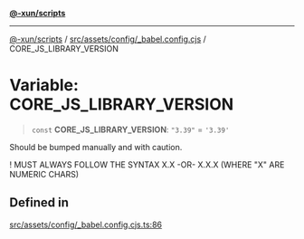 [**@-xun/scripts**](../../../../../README.md)

***

[@-xun/scripts](../../../../../README.md) / [src/assets/config/\_babel.config.cjs](../README.md) / CORE\_JS\_LIBRARY\_VERSION

# Variable: CORE\_JS\_LIBRARY\_VERSION

> `const` **CORE\_JS\_LIBRARY\_VERSION**: `"3.39"` = `'3.39'`

Should be bumped manually and with caution.

! MUST ALWAYS FOLLOW THE SYNTAX X.X -OR- X.X.X (WHERE "X" ARE NUMERIC CHARS)

## Defined in

[src/assets/config/\_babel.config.cjs.ts:86](https://github.com/Xunnamius/xscripts/blob/2521de366121a50ffeca631b4ec62db9c60657e5/src/assets/config/_babel.config.cjs.ts#L86)
